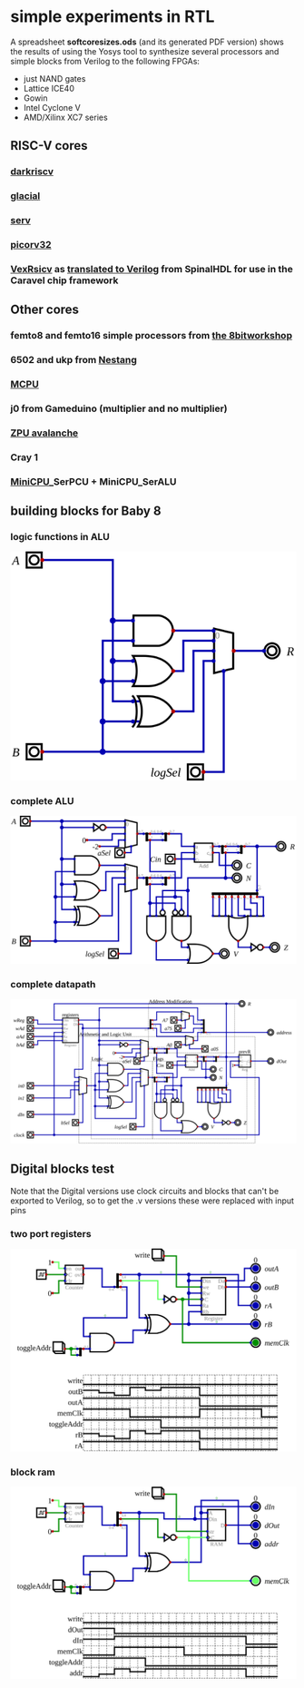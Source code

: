 # simple experiments in RTL

A spreadsheet **softcoresizes.ods** (and its
generated PDF version) shows
the results of using the Yosys tool to
synthesize several processors and simple
blocks from Verilog to the following FPGAs:

- just NAND gates
- Lattice ICE40
- Gowin
- Intel Cyclone V
- AMD/Xilinx XC7 series

## RISC-V cores

### [darkriscv](https://github.com/darklife/darkriscv.git)
### [glacial](https://github.com/brouhaha/glacial.git)
### [serv](https://github.com/olofk/serv.git)
### [picorv32](https://github.com/cliffordwolf/picorv32.git)
### [VexRsicv](https://github.com/SpinalHDL/VexRiscv) as [translated to Verilog](https://github.com/efabless/caravel_mgmt_soc_gf180mcu/blob/main/verilog/rtl/VexRiscv_MinDebugCache.v) from SpinalHDL for use in the Caravel chip framework

## Other cores

### femto8 and femto16 simple processors from [the 8bitworkshop](https://8bitworkshop.com/)
### 6502 and ukp from [Nestang](https://github.com/nand2mario/nestang.git)
### [MCPU](https://github.com/cpldcpu/MCPU.git)
### j0 from Gameduino (multiplier and no multiplier)
### [ZPU avalanche](https://github.com/sergev/zpu-avalanche.git)
### Cray 1
### [MiniCPU](https://github.com/MorrisMA/MiniCPU-S.git)_SerPCU + MiniCPU_SerALU

## building blocks for Baby 8

### logic functions in ALU

![logic functions](baby8_logic.svg)

### complete ALU

![ALU](baby8_alu.svg)

### complete datapath

![complete datapath](../baby8_datapath.svg)

## Digital blocks test

Note that the Digital versions use clock circuits and blocks
that can't be exported to Verilog, so to get the .v versions
these were replaced with input pins

### two port registers

![register test](register_test.svg)

### block ram

![bram test](bram_test.svg)
